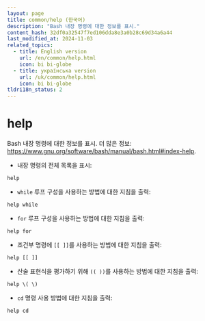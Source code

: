 ```yaml
---
layout: page
title: common/help (한국어)
description: "Bash 내장 명령에 대한 정보를 표시."
content_hash: 32df0a32547f7ed106dda8e3a0b28c69d34a6a44
last_modified_at: 2024-11-03
related_topics:
  - title: English version
    url: /en/common/help.html
    icon: bi bi-globe
  - title: українська version
    url: /uk/common/help.html
    icon: bi bi-globe
tldri18n_status: 2
---
```

# help

Bash 내장 명령에 대한 정보를 표시.
더 많은 정보: <https://www.gnu.org/software/bash/manual/bash.html#index-help>.

- 내장 명령의 전체 목록을 표시:

`help`

- `while` 루프 구성을 사용하는 방법에 대한 지침을 출력:

`help while`

- `for` 루프 구성을 사용하는 방법에 대한 지침을 출력:

`help for`

- 조건부 명령에 `[[ ]]`를 사용하는 방법에 대한 지침을 출력:

`help [[ ]]`

- 산술 표현식을 평가하기 위해 `(( ))`를 사용하는 방법에 대한 지침을 출력:

`help \( \)`

- `cd` 명령 사용 방법에 대한 지침을 출력:

`help cd`
